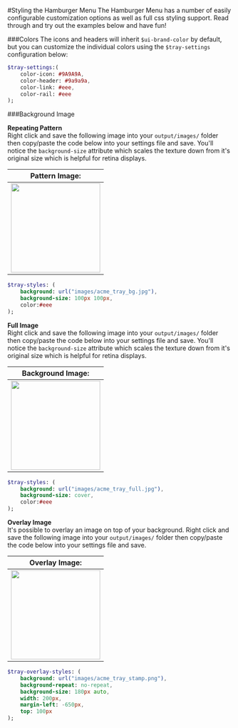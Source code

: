 #Styling the Hamburger Menu
The Hamburger Menu has a number of easily configurable customization options as well as full css styling support. Read through and try out the examples below and have fun!


###Colors
The icons and headers will inherit `$ui-brand-color` by default, but you can customize the individual colors using the `$tray-settings` configuration below:

```sass
$tray-settings:(
    color-icon: #9A9A9A,
    color-header: #9a9a9a,
    color-link: #eee,
    color-rail: #eee
);
```

###Background Image

**Repeating Pattern**  
Right click and save the following image into your `output/images/` folder then copy/paste the code below into your settings file and save. You'll notice the `background-size` attribute which scales the texture down from it's original size which is helpful for retina displays.

| Pattern Image: |
| -------------- |
| <img src="../tutorial/acme_tray_bg.jpg" width="200"/> |

```sass
$tray-styles: (
    background: url("images/acme_tray_bg.jpg"),
    background-size: 100px 100px,
    color:#eee
);
```
**Full Image**  
Right click and save the following image into your `output/images/` folder then copy/paste the code below into your settings file and save. You'll notice the `background-size` attribute which scales the texture down from it's original size which is helpful for retina displays.

| Background Image: |
| -------------- |
| <img src="../tutorial/acme_tray_full.jpg" width="200"/> |

```sass
$tray-styles: (
    background: url("images/acme_tray_full.jpg"),
    background-size: cover,
    color:#eee
);
```

**Overlay Image**  
It's possible to overlay an image on top of your background. Right click and save the following image into your `output/images/` folder then copy/paste the code below into your settings file and save.

| Overlay Image: |
| -------------- |
| <img src="../tutorial/acme_tray_stamp.png" width="200"/> |

```sass
$tray-overlay-styles: (
    background: url("images/acme_tray_stamp.png"),
    background-repeat: no-repeat,
    background-size: 180px auto,
    width: 200px,
    margin-left: -650px,
    top: 100px
);
```
